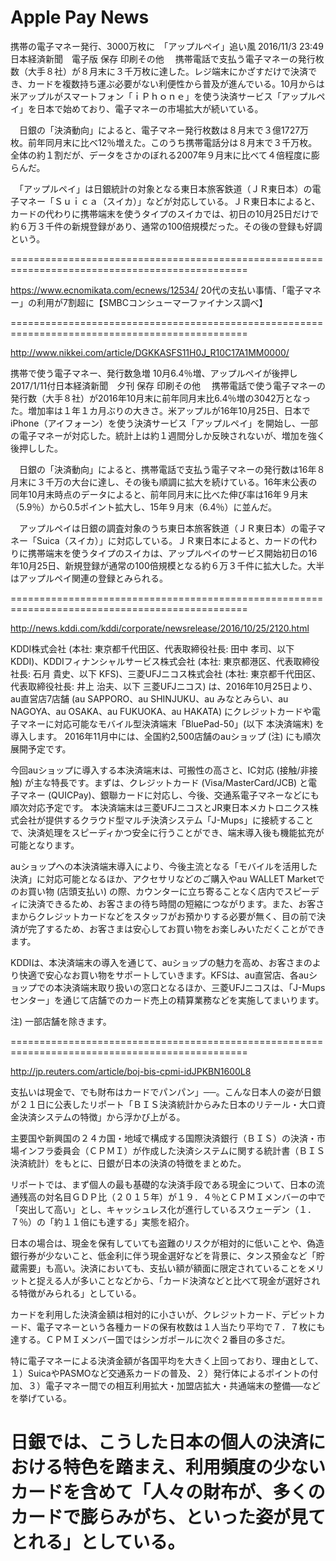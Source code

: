 Apple Pay News
===============================================================================================
携帯の電子マネー発行、3000万枚に　「アップルペイ」追い風
2016/11/3 23:49日本経済新聞　電子版
 保存 印刷その他
　携帯電話で支払う電子マネーの発行枚数（大手８社）が８月末に３千万枚に達した。レジ端末にかざすだけで決済でき、カードを複数持ち運ぶ必要がない利便性から普及が進んでいる。10月からは米アップルがスマートフォン「ｉＰｈｏｎｅ」を使う決済サービス「アップルペイ」を日本で始めており、電子マネーの市場拡大が続いている。

　日銀の「決済動向」によると、電子マネー発行枚数は８月末で３億1727万枚。前年同月末に比べ12％増えた。このうち携帯電話分は８月末で３千万枚。全体の約１割だが、データをさかのぼれる2007年９月末に比べて４倍程度に膨らんだ。

　「アップルペイ」は日銀統計の対象となる東日本旅客鉄道（ＪＲ東日本）の電子マネー「Ｓｕｉｃａ（スイカ）」などが対応している。ＪＲ東日本によると、カードの代わりに携帯端末を使うタイプのスイカでは、初日の10月25日だけで約６万３千件の新規登録があり、通常の100倍規模だった。その後の登録も好調という。

===============================================================================================

https://www.ecnomikata.com/ecnews/12534/
20代の支払い事情、「電子マネー」の利用が7割超に【SMBCコンシューマーファイナンス調べ】

===============================================================================================

http://www.nikkei.com/article/DGKKASFS11H0J_R10C17A1MM0000/

携帯で使う電子マネー、発行数急増 10月6.4％増、アップルペイが後押し
2017/1/11付日本経済新聞　夕刊
 保存 印刷その他
　携帯電話で使う電子マネーの発行数（大手８社）が2016年10月末に前年同月末比6.4％増の3042万となった。増加率は１年１カ月ぶりの大きさ。米アップルが16年10月25日、日本でiPhone（アイフォーン）を使う決済サービス「アップルペイ」を開始し、一部の電子マネーが対応した。統計上は約１週間分しか反映されないが、増加を強く後押しした。

　日銀の「決済動向」によると、携帯電話で支払う電子マネーの発行数は16年８月末に３千万の大台に達し、その後も順調に拡大を続けている。16年末公表の同年10月末時点のデータによると、前年同月末に比べた伸び率は16年９月末（5.9％）から0.5ポイント拡大し、15年９月末（6.4％）に並んだ。

　アップルペイは日銀の調査対象のうち東日本旅客鉄道（ＪＲ東日本）の電子マネー「Suica（スイカ）」に対応している。ＪＲ東日本によると、カードの代わりに携帯端末を使うタイプのスイカは、アップルペイのサービス開始初日の16年10月25日、新規登録が通常の100倍規模となる約６万３千件に拡大した。大半はアップルペイ関連の登録とみられる。

===============================================================================================

http://news.kddi.com/kddi/corporate/newsrelease/2016/10/25/2120.html

KDDI株式会社 (本社: 東京都千代田区、代表取締役社長: 田中 孝司、以下 KDDI)、KDDIフィナンシャルサービス株式会社 (本社: 東京都港区、代表取締役社長: 石月 貴史、以下 KFS)、三菱UFJニコス株式会社 (本社: 東京都千代田区、代表取締役社長: 井上 治夫、以下 三菱UFJニコス) は、2016年10月25日より、au直営店7店舗 (au SAPPORO、au SHINJUKU、au みなとみらい、au NAGOYA、au OSAKA、au FUKUOKA、au HAKATA) にクレジットカードや電子マネーに対応可能なモバイル型決済端末「BluePad-50」(以下 本決済端末) を導入します。
2016年11月中には、全国約2,500店舗のauショップ (注) にも順次展開予定です。

今回auショップに導入する本決済端末は、可搬性の高さと、IC対応 (接触/非接触) が主な特長です。まずは、クレジットカード (Visa/MasterCard/JCB) と電子マネー (QUICPay)、銀聯カードに対応し、今後、交通系電子マネーなどにも順次対応予定です。
本決済端末は三菱UFJニコスとJR東日本メカトロニクス株式会社が提供するクラウド型マルチ決済システム「J-Mups」に接続することで、決済処理をスピーディかつ安全に行うことができ、端末導入後も機能拡充が可能となります。

auショップへの本決済端末導入により、今後主流となる「モバイルを活用した決済」に対応可能となるほか、アクセサリなどのご購入やau WALLET Marketでのお買い物 (店頭支払い) の際、カウンターに立ち寄ることなく店内でスピーディに決済できるため、お客さまの待ち時間の短縮につながります。また、お客さまからクレジットカードなどをスタッフがお預かりする必要が無く、目の前で決済が完了するため、お客さまは安心してお買い物をお楽しみいただくことができます。

KDDIは、本決済端末の導入を通じて、auショップの魅力を高め、お客さまのより快適で安心なお買い物をサポートしていきます。KFSは、au直営店、各auショップでの本決済端末取り扱いの窓口となるほか、三菱UFJニコスは、「J-Mupsセンター」を通じて店舗でのカード売上の精算業務などを実施してまいります。

注)
一部店舗を除きます。

===============================================================================================


http://jp.reuters.com/article/boj-bis-cpmi-idJPKBN1600L8

支払いは現金で、でも財布はカードでパンパン」──。こんな日本人の姿が日銀が２１日に公表したリポート「ＢＩＳ決済統計からみた日本のリテール・大口資金決済システムの特徴」から浮かび上がる。

主要国や新興国の２４カ国・地域で構成する国際決済銀行（ＢＩＳ）の決済・市場インフラ委員会（ＣＰＭＩ）が作成した決済システムに関する統計書（ＢＩＳ決済統計）をもとに、日銀が日本の決済の特徴をまとめた。

リポートでは、まず個人の最も基礎的な決済手段である現金について、日本の流通残高の対名目ＧＤＰ比（２０１５年）が１９．４％とＣＰＭＩメンバーの中で「突出して高い」とし、キャッシュレス化が進行しているスウェーデン（１．７％）の「約１１倍にも達する」実態を紹介。

日本の場合は、現金を保有していても盗難のリスクが相対的に低いことや、偽造銀行券が少ないこと、低金利に伴う現金選好などを背景に、タンス預金など「貯蔵需要」も高い。決済においても、支払い額が額面に限定されていることをメリットと捉える人が多いことなどから、「カード決済などと比べて現金が選好される特徴がみられる」としている。

カードを利用した決済金額は相対的に小さいが、クレジットカード、デビットカード、電子マネーという各種カードの保有枚数は１人当たり平均で７．７枚にも達する。ＣＰＭＩメンバー国ではシンガポールに次ぐ２番目の多さだ。

特に電子マネーによる決済金額が各国平均を大きく上回っており、理由として、１）SuicaやPASMOなど交通系カードの普及、２）発行体によるポイントの付加、３）電子マネー間での相互利用拡大・加盟店拡大・共通端末の整備──などを挙げている。

日銀では、こうした日本の個人の決済における特色を踏まえ、利用頻度の少ないカードを含めて「人々の財布が、多くのカードで膨らみがち、といった姿が見てとれる」としている。
===============================================================================================

